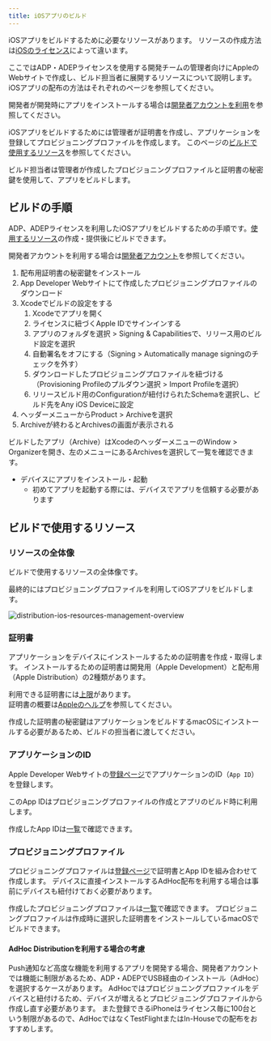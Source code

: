 ```yaml
---
title: iOSアプリのビルド
---
```


iOSアプリをビルドするために必要なリソースがあります。
リソースの作成方法は[iOSのライセンス](../ios-lisence.md)によって違います。

ここではADP・ADEPライセンスを使用する開発チームの管理者向けにAppleのWebサイトで作成し、ビルド担当者に展開するリソースについて説明します。iOSアプリの配布の方法はそれぞれのページを参照してください。

開発者が開発時にアプリをインストールする場合は[開発者アカウントを利用](../ios-developer-account.md)を参照してください。

iOSアプリをビルドするためには管理者が証明書を作成し、アプリケーションを登録してプロビジョニングプロファイルを作成します。
このページの[ビルドで使用するリソース](#ビルドで使用するリソース)を参照してください。

ビルド担当者は管理者が作成したプロビジョニングプロファイルと証明書の秘密鍵を使用して、アプリをビルドします。

## ビルドの手順

ADP、ADEPライセンスを利用したiOSアプリをビルドするための手順です。[使用するリソース](#ビルドで使用するリソース)の作成・提供後にビルドできます。

開発者アカウントを利用する場合は[開発者アカウント](../ios-developer-account.md)を参照してください。


 1. 配布用証明書の秘密鍵をインストール
 1. App Developer Webサイトにて作成したプロビジョニングプロファイルのダウンロード
 1. Xcodeでビルドの設定をする
    1. Xcodeでアプリを開く
    1. ライセンスに紐づくApple IDでサインインする
    1. アプリのフォルダを選択 > Signing & Capabilitiesで、リリース用のビルド設定を選択
    1. 自動署名をオフにする（Signing > Automatically manage signingのチェックを外す）
    1. ダウンロードしたプロビジョニングプロファイルを紐づける（Provisioning Profileのプルダウン選択 > Import Profileを選択）
    1. リリースビルド用のConfigurationが紐付けられたSchemaを選択し、ビルド先をAny iOS Deviceに設定  
 1. ヘッダーメニューからProduct > Archiveを選択
 1. Archiveが終わるとArchivesの画面が表示される
  
ビルドしたアプリ（Archive）はXcodeのヘッダーメニューのWindow > Organizerを開き、左のメニューにあるArchivesを選択して一覧を確認できます。

- デバイスにアプリをインストール・起動
  - 初めてアプリを起動する際には、デバイスでアプリを信頼する必要があります


## ビルドで使用するリソース

### リソースの全体像

ビルドで使用するリソースの全体像です。

最終的にはプロビジョニングプロファイルを利用してiOSアプリをビルドします。

![distribution-ios-resources-management-overview](../img/distributin-ios-resources-management-overview.png)

### 証明書

アプリケーションをデバイスにインストールするための証明書を作成・取得します。
インストールするための証明書は開発用（Apple Development）と配布用（Apple Distribution）の2種類があります。

利用できる証明書には[上限](https://help.apple.com/xcode/mac/current/#/dev3a05256b8)があります。  
証明書の概要は[Appleのヘルプ](https://help.apple.com/developer-account/#/deveedc0daa0)を参照してください。

作成した証明書の秘密鍵はアプリケーションをビルドするmacOSにインストールする必要があるため、ビルドの担当者に渡してください。

### アプリケーションのID

Apple Developer Webサイトの[登録ページ](https://developer.apple.com/account/resources/identifiers/add/bundleId)でアプリケーションのID（`App ID`）を登録します。

このApp IDはプロビジョニングプロファイルの作成とアプリのビルド時に利用します。

作成したApp IDは[一覧](https://developer.apple.com/account/resources/identifiers)で確認できます。

### プロビジョニングプロファイル

プロビジョニングプロファイルは[登録ページ](https://developer.apple.com/account/resources/profiles/add)で証明書とApp IDを組み合わせて作成します。
デバイスに直接インストールするAdHoc配布を利用する場合は事前にデバイスも紐付けておく必要があります。

作成したプロビジョニングプロファイルは[一覧](https://developer.apple.com/account/resources/profiles)で確認できます。
プロビジョニングプロファイルは作成時に選択した証明書をインストールしているmacOSでビルドできます。

#### AdHoc Distributionを利用する場合の考慮

Push通知など高度な機能を利用するアプリを開発する場合、開発者アカウントでは機能に制限があるため、ADP・ADEPでUSB経由のインストール（AdHoc）を選択するケースがあります。
AdHocではプロビジョニングプロファイルをデバイスと紐付けるため、デバイスが増えるとプロビジョニングプロファイルから作成し直す必要があります。
また登録できるiPhoneはライセンス毎に100台という制限があるので、AdHocではなくTestFlightまたはIn-Houseでの配布をおすすめします。
